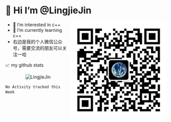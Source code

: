 # 👋 Hi  I’m @LingjieJin

<img align="right" alt="GIF" src="https://github.com/LingjieJin/LingjieJin/blob/main/pic/wechat.jpg" width="300" height="300">

- 👀 I’m interested in c++
- 🌱 I’m currently learning c++
- 右边是我的个人微信公众号，需要交流的朋友可以关注一哈





📈 my github stats
<p align="center"> <img src="https://github-readme-stats.vercel.app/api?username=LingjieJin&show_icons=true&theme=gotham" alt="LingjieJin" />

<!--START_SECTION:waka-->
```text
No Activity tracked this Week
```
<!--END_SECTION:waka-->

 
<!---
LingjieJin/LingjieJin is a ✨ special ✨ repository because its `README.md` (this file) appears on your GitHub profile.
You can click the Preview link to take a look at your changes.
--->
